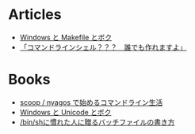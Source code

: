 Articles
=========

* [Windows と Makefile とボク](articles/9f2a5d1030943d.md)
* [「コマンドラインシェル？？？　誰でも作れますよ」](articles/d7b76ff6535d7d.md)

Books
======

* [scoop / nyagos で始めるコマンドライン生活](books/5ac80a9ddb35fef9a146/readme.md)
* [Windows と Unicode とボク](books/b820d588f4856bcf836c/readme.md)
* [/bin/shに慣れた人に贈るバッチファイルの書き方](books/c84cbe23093eee1b5830/readme.md)
